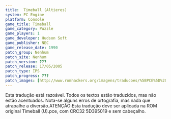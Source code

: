 ```yaml
---
title:  Timeball (Altieres)
system: PC Engine
platform: Console
game_title: Timeball
game_category: Puzzle
game_players: 1
game_developer: Hudson Soft
game_publisher: NEC
game_release_date: 1990
patch_group: Nenhum
patch_site: Nenhum
patch_version: ???
patch_release: 17/05/2005
patch_type: IPS
patch_progress: ???
patch_images: [http://www.romhackers.org/imagens/traducoes/%5BPCE%5D%20Timeball%20-%20Altieres%20-%201.png,http://www.romhackers.org/imagens/traducoes/%5BPCE%5D%20Timeball%20-%20Altieres%20-%202.png,http://www.romhackers.org/imagens/traducoes/%5BPCE%5D%20Timeball%20-%20Altieres%20-%203.png]
---
```

Esta tradução está razoável. Todos os textos estão traduzidos, mas não estão acentuados. Nota-se alguns erros de ortografia, mas nada que atrapalhe a diversão.ATENÇÃO:Esta tradução deve ser aplicada na ROM original Timeball (U).pce, com CRC32 5D395019 e sem cabeçalho.